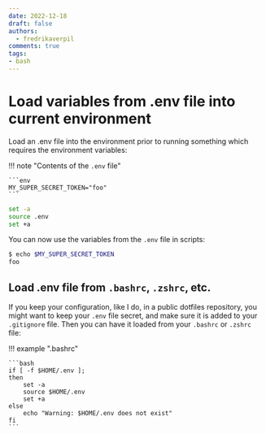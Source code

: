 ```yaml
---
date: 2022-12-18
draft: false
authors:
  - fredrikaverpil
comments: true
tags:
- bash
---
```


# Load variables from .env file into current environment

Load an .env file into the environment prior to running something which requires the environment variables:

!!! note "Contents of the `.env` file"

    ```env
    MY_SUPER_SECRET_TOKEN="foo"
    ```

```bash
set -a
source .env
set +a
```

<!-- more -->

You can now use the variables from the `.env` file in scripts:

```bash
$ echo $MY_SUPER_SECRET_TOKEN
foo
```

## Load .env file from `.bashrc`, `.zshrc`, etc.

If you keep your configuration, like I do, in a public dotfiles repository, you might want to keep your
`.env` file secret, and make sure it is added to your `.gitignore` file. Then you can have it loaded
from your `.bashrc` or `.zshrc` file:

!!! example ".bashrc"

    ```bash
    if [ -f $HOME/.env ];
    then
        set -a
        source $HOME/.env
        set +a
    else
        echo "Warning: $HOME/.env does not exist"
    fi
    ```
